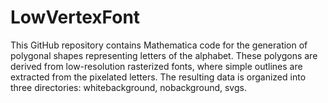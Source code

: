 # LowVertexFont
This GitHub repository contains Mathematica code for the generation of polygonal shapes representing letters of the alphabet. These polygons are derived from low-resolution rasterized fonts, where simple outlines are extracted from the pixelated letters. The resulting data is organized into three directories: whitebackground, nobackground, svgs.
